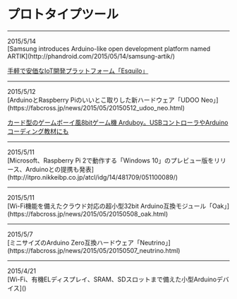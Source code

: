 # プロトタイプツール
<hr>
2015/5/14<br>
[Samsung introduces Arduino-like open development platform named ARTIK](http://phandroid.com/2015/05/14/samsung-artik/)

[手軽で安価なIoT開発プラットフォーム「Esquilo」](https://fabcross.jp/news/2015/05/20150514_esquiloio.html)
<hr>
2015/5/12<br>
[ArduinoとRaspberry Piのいいとこ取りした新ハードウェア「UDOO Neo」](https://fabcross.jp/news/2015/05/20150512_udoo_neo.html)

[カード型のゲームボーイ風8bitゲーム機 Arduboy。USBコントローラやArduinoコーディング教材にも](http://japanese.engadget.com/2015/05/12/8bit-arduboy-usb-arduino/)
<hr>
2015/5/11<br>
[Microsoft、Raspberry Pi 2で動作する「Windows 10」のプレビュー版をリリース、Arduinoとの提携も発表](http://itpro.nikkeibp.co.jp/atcl/idg/14/481709/051100089/)
<hr>
2015/5/11<br>
[Wi-Fi機能を備えたクラウド対応の超小型32bit Arduino互換モジュール「Oak」](https://fabcross.jp/news/2015/05/20150508_oak.html)
<hr>
2015/5/7<br>
[ミニサイズのArduino Zero互換ハードウェア「Neutrino」](https://fabcross.jp/news/2015/05/20150507_neutrino.html)
<hr>
2015/4/21<br>
[Wi-Fi、有機ELディスプレイ、SRAM、SDスロットまで備えた小型Arduinoデバイス]()
